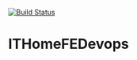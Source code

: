 [![Build Status](https://travis-ci.org/KennyTw/ITHomeFEDevops.svg?branch=master)](https://travis-ci.org/KennyTw/ITHomeFEDevops)
# ITHomeFEDevops
